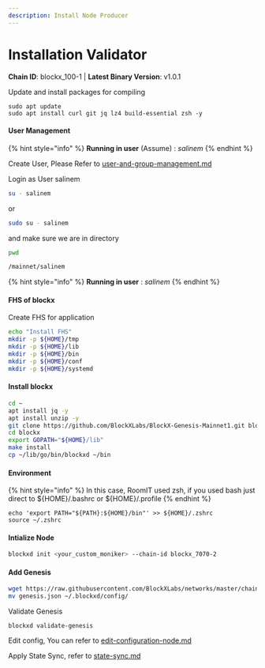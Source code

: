 ```yaml
---
description: Install Node Producer
---
```


# Installation Validator

**Chain ID**: blockx_100-1 | **Latest Binary Version**: v1.0.1

Update and install packages for compiling

```
sudo apt update
sudo apt install curl git jq lz4 build-essential zsh -y
```

#### User Management

{% hint style="info" %}
**Running in user** (Assume) : _salinem_
{% endhint %}

Create User, Please Refer to [user-and-group-management.md](../../../security/user-and-group-management.md "mention")

Login as User salinem

```bash
su - salinem
```

or

```bash
sudo su - salinem
```

and make sure we are in directory

```bash
pwd

/mainnet/salinem
```

{% hint style="info" %}
**Running in user** : _salinem_
{% endhint %}

#### FHS of blockx

Create FHS for application

```bash
echo "Install FHS"
mkdir -p ${HOME}/tmp
mkdir -p ${HOME}/lib
mkdir -p ${HOME}/bin
mkdir -p ${HOME}/conf
mkdir -p ${HOME}/systemd
```

#### Install blockx

```bash
cd ~
apt install jq -y
apt install unzip -y
git clone https://github.com/BlockXLabs/BlockX-Genesis-Mainnet1.git blockx
cd blockx
export GOPATH="${HOME}/lib"
make install 
cp ~/lib/go/bin/blockxd ~/bin
```

#### Environment

{% hint style="info" %}
In this case, RoomIT used zsh, if you used bash just direct to ${HOME}/.bashrc or ${HOME}/.profile
{% endhint %}

```
echo 'export PATH="${PATH}:${HOME}/bin"' >> ${HOME}/.zshrc
source ~/.zshrc
```

#### Intialize Node

```bash
blockxd init <your_custom_moniker> --chain-id blockx_7070-2
```

#### Add Genesis

```bash
wget https://raw.githubusercontent.com/BlockXLabs/networks/master/chains/blockx_100-1/genesis.json
mv genesis.json ~/.blockxd/config/
```

Validate Genesis

```
blockxd validate-genesis
```

Edit config, You can refer to [edit-configuration-node.md](edit-configuration-node.md "mention")

Apply State Sync, refer to [state-sync.md](../infrastructures/statesync.md "mention")

